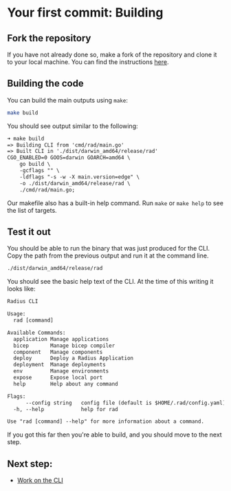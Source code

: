 # Your first commit: Building

## Fork the repository

If you have not already done so, make a fork of the repository and clone it to your local machine. You can find the instructions [here](../../contributing-code-forks/index.md).

## Building the code

You can build the main outputs using `make`:

```sh
make build
```

You should see output similar to the following:

```txt
➜ make build
=> Building CLI from 'cmd/rad/main.go'
=> Built CLI in './dist/darwin_amd64/release/rad'
CGO_ENABLED=0 GOOS=darwin GOARCH=amd64 \
	go build \
	-gcflags "" \
	-ldflags "-s -w -X main.version=edge" \
	-o ./dist/darwin_amd64/release/rad \
	./cmd/rad/main.go;
```

Our makefile also has a built-in help command. Run `make` or `make help` to see the list of targets.

## Test it out

You should be able to run the binary that was just produced for the CLI. Copy the path from the previous output and run it at the command line.

```sh
./dist/darwin_amd64/release/rad
```

You should see the basic help text of the CLI. At the time of this writing it looks like:

```txt
Radius CLI

Usage:
  rad [command]

Available Commands:
  application Manage applications
  bicep       Manage bicep compiler
  component   Manage components
  deploy      Deploy a Radius Application
  deployment  Manage deployments
  env         Manage environments
  expose      Expose local port
  help        Help about any command

Flags:
      --config string   config file (default is $HOME/.rad/config.yaml)
  -h, --help            help for rad

Use "rad [command] --help" for more information about a command.
```

If you got this far then you're able to build, and you should move to the next step.

## Next step:
- [Work on the CLI](../first-commit-03-working-on-cli/index.md)
